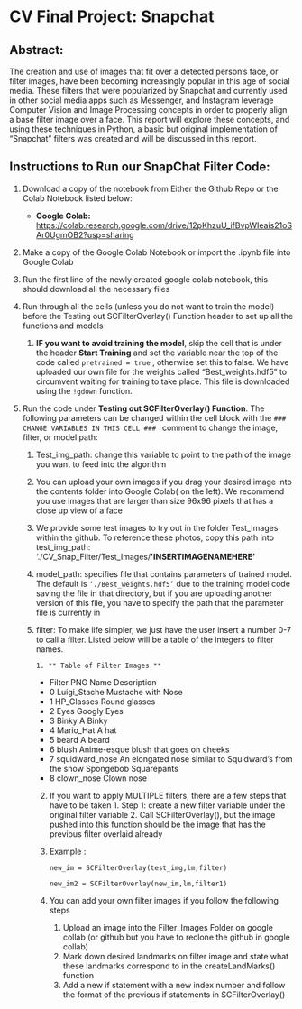 # CV Final Project: Snapchat 
## Abstract: 

The creation and use of images that fit over a detected person’s face, or filter images, have been becoming increasingly popular in this age of social media. These filters that were popularized by Snapchat and currently used in other social media apps such as Messenger, and Instagram leverage Computer Vision and Image Processing concepts in order to properly align a base filter image over a face. This report will explore these concepts, and using these techniques in Python, a basic but original implementation of “Snapchat” filters was created and will be discussed in this report.



## Instructions to Run our SnapChat Filter Code:
1. Download a copy of the notebook from Either the Github Repo or the Colab Notebook listed below:
   - **Google Colab:**
    https://colab.research.google.com/drive/12pKhzuU_ifBvpWIeais21oSAr0UgmOB2?usp=sharing
    
2. Make a copy of the Google Colab Notebook or import the .ipynb file into Google Colab
3. Run the first line of the newly created google colab notebook, this should download all the necessary files 
4. Run through all the cells (unless you do not want to train the model) before the Testing out SCFilterOverlay() Function header to set up all the functions and models 
   1. **IF you want to avoid training the model**, skip the cell that is under the header **Start Training** and set the variable near the top of the code called `pretrained = true` , otherwise set this to false. We have uploaded our own file for the weights called “Best_weights.hdf5”  to circumvent waiting for training to take place. This file is downloaded using the `!gdown` function.


5. Run the code under **Testing out SCFilterOverlay() Function**. The following parameters can be changed within the cell block with the `### CHANGE VARIABLES IN THIS CELL ### ` comment to change the image, filter, or model path:
   1. Test_img_path: change this variable to point to the path of the image you want to feed into the algorithm
     1. You can upload your own images if you drag your desired image into the contents folder into Google Colab( on the left). We recommend you use images that are larger than size 96x96 pixels that has a close up view of a face
     2. We provide some test images to try out in the folder Test_Images within the github. To reference these photos, copy this path into test_img_path: ‘./CV_Snap_Filter/Test_Images/**'INSERTIMAGENAMEHERE’**


   2. model_path: specifies file that contains parameters of trained model. The default is `‘./Best_weights.hdf5’` due to the training model code saving the file in that directory, but if you are uploading another version of this file, you have to specify the path that the parameter file is currently in


   3. filter: To make life simpler, we just have the user insert a number 0-7 to call a filter. Listed below will be a table of the integers to filter names. 
      
	      1. ** Table of Filter Images **
		- Filter PNG Name Description
		- 0 Luigi_Stache Mustache with Nose 
		- 1 HP_Glasses Round glasses
		- 2 Eyes Googly Eyes
		- 3 Binky A Binky
		- 4 Mario_Hat A hat
		- 5 beard A beard
		- 6 blush Anime-esque blush that goes on cheeks
		- 7 squidward_nose An elongated nose similar to Squidward’s from the show Spongebob Squarepants
		- 8 clown_nose Clown nose

	     2. If you want to apply MULTIPLE filters, there are a few steps that have to be taken
	       1. Step 1: create a new filter variable under the original filter variable
	       2. Call SCFilterOverlay(), but the image pushed into this function should be the image that has the previous filter overlaid already
		 1. Example : 

		    `new_im = SCFilterOverlay(test_img,lm,filter)`

		    `new_im2 = SCFilterOverlay(new_im,lm,filter1)`

	     3. You can add your own filter images if you follow the following steps
		       1. Upload an image into the Filter_Images Folder on google collab (or github but you have to reclone the github in google collab)
		       2. Mark down desired landmarks on filter image and state what these landmarks correspond to in the createLandMarks() function
		       3. Add a new if statement with a new index number and follow the format of the previous if statements in SCFilterOverlay()

